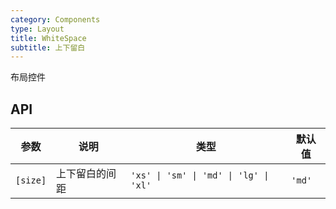 ```yaml
---
category: Components
type: Layout
title: WhiteSpace
subtitle: 上下留白
---
```


布局控件

## API

参数 | 说明 | 类型 | 默认值
----|-----|------|------
| `[size]` | 上下留白的间距 | `'xs' \| 'sm' \| 'md' \| 'lg' \| 'xl'` | `'md'` |
